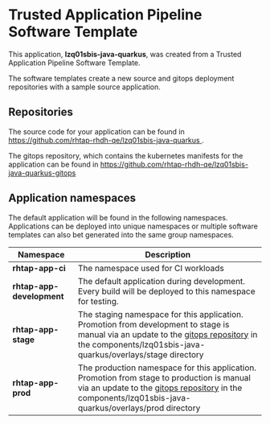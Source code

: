 # Trusted Application Pipeline Software Template

This application, **lzq01sbis-java-quarkus**, was created from a Trusted Application Pipeline Software Template.

The software templates create a new source and gitops deployment repositories with a sample source application. 

## Repositories

The source code for your application can be found in [https://github.com/rhtap-rhdh-qe/lzq01sbis-java-quarkus ](https://github.com/rhtap-rhdh-qe/lzq01sbis-java-quarkus ).
 
The gitops repository, which contains the kubernetes manifests for the application can be found in 
[https://github.com/rhtap-rhdh-qe/lzq01sbis-java-quarkus-gitops ](https://github.com/rhtap-rhdh-qe/lzq01sbis-java-quarkus-gitops ) 

## Application namespaces 

The default application will be found in the following namespaces. Applications can be deployed into unique namespaces or multiple software templates can also bet generated into the same group namespaces.  

|  Namespace   |  Description   |  
| -------- | -------- |
| **rhtap-app-ci** | The namespace used for CI workloads |
| **rhtap-app-development** | The default application during development. Every build will be deployed to this namespace for testing. |
| **rhtap-app-stage** | The staging namespace for this application. Promotion from development to stage is manual via an update to the [gitops repository](https://github.com/rhtap-rhdh-qe/lzq01sbis-java-quarkus-gitops ) in the components/lzq01sbis-java-quarkus/overlays/stage directory |
| **rhtap-app-prod** | The production namespace for this application. Promotion from stage to production is manual via an update to the [gitops repository](https://github.com/rhtap-rhdh-qe/lzq01sbis-java-quarkus-gitops ) in the components/lzq01sbis-java-quarkus/overlays/prod directory |